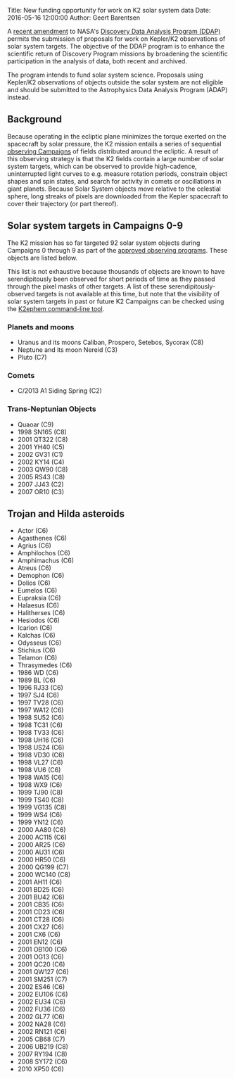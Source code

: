 Title: New funding opportunity for work on K2 solar system data
Date: 2016-05-16 12:00:00
Author: Geert Barentsen

A [recent amendment](http://science.nasa.gov/researchers/sara/grant-solicitations/roses-2016/2016/3/11/amendment-1ddap-now-includes-keplerk2-solar-system-observations/)
to NASA's [Discovery Data Analysis Program (DDAP)](https://nspires.nasaprs.com/external/solicitations/summary.do?method=init&solId=%7BE2458B76-679E-DD13-4075-005651FF0CEE%7D&path=open)
permits the submission of proposals for work on Kepler/K2 observations
of solar system targets.
The objective of the DDAP program is to enhance the scientific return
of Discovery Program missions by broadening the scientific participation
in the analysis of data, both recent and archived.

The program intends to fund solar system science.
Proposals using Kepler/K2 observations of objects outside the solar system are not eligible and should be submitted to the Astrophysics Data Analysis Program (ADAP) instead.

## Background

Because operating in the ecliptic plane minimizes the torque exerted on the spacecraft by solar pressure, the K2 mission entails a series of sequential [observing Campaigns](k2-fields.html) of fields distributed around the ecliptic.
A result of this observing strategy is that the K2 fields
contain a large number of solar system targets,
which can be observed to provide high-cadence, uninterrupted light curves
to e.g. measure rotation periods, constrain object shapes and spin states,
and search for activity in comets or oscillations in giant planets.
Because Solar System objects move relative to the celestial sphere,
long streaks of pixels are downloaded from the Kepler spacecraft to cover
their trajectory (or part thereof).


## Solar system targets in Campaigns 0-9

The K2 mission has so far targeted 92 solar system objects during
Campaigns 0 through 9 as part of the
[approved observing programs](k2-approved-programs.html).
These objects are listed below.

This list is not exhaustive because thousands of objects are known
to have serendipitously been observed for short periods of time
as they passed through the pixel masks of other targets.
A list of these serendipitously-observed targets is not available at this time,
but note that the visibility of solar system targets in past or future K2 Campaigns
can be checked using the [K2ephem command-line tool](https://github.com/KeplerGO/K2ephem).

### Planets and moons

* Uranus and its moons Caliban, Prospero, Setebos, Sycorax (C8)
* Neptune and its moon Nereid (C3)
* Pluto (C7)

### Comets

* C/2013 A1 Siding Spring (C2)

### Trans-Neptunian Objects

* Quaoar     (C9)
* 1998 SN165 (C8)
* 2001 QT322 (C8)
* 2001 YH40  (C5)
* 2002 GV31  (C1)
* 2002 KY14  (C4)
* 2003 QW90  (C8)
* 2005 RS43  (C8)
* 2007 JJ43  (C2)
* 2007 OR10  (C3)

## Trojan and Hilda asteroids

* Actor        (C6) 
* Agasthenes   (C6)
* Agrius       (C6)
* Amphilochos  (C6)
* Amphimachus  (C6)
* Atreus       (C6)
* Demophon     (C6)
* Dolios       (C6)
* Eumelos      (C6)
* Eupraksia    (C6)
* Halaesus     (C6)
* Halitherses  (C6)
* Hesiodos     (C6)
* Icarion      (C6)
* Kalchas      (C6)
* Odysseus     (C6)
* Stichius     (C6)
* Telamon      (C6)
* Thrasymedes  (C6)
* 1986 WD      (C6)
* 1989 BL      (C6)
* 1996 RJ33    (C6)
* 1997 SJ4     (C6)
* 1997 TV28    (C6)
* 1997 WA12    (C6)
* 1998 SU52    (C6)
* 1998 TC31    (C6)
* 1998 TV33    (C6)
* 1998 UH16    (C6)
* 1998 US24    (C6)
* 1998 VD30    (C6)
* 1998 VL27    (C6)
* 1998 VU6     (C6)
* 1998 WA15    (C6)
* 1998 WX9     (C6)
* 1999 TJ90    (C8)
* 1999 TS40    (C8)
* 1999 VG135   (C8)
* 1999 WS4     (C6)
* 1999 YN12    (C6)
* 2000 AA80    (C6)
* 2000 AC115   (C6)
* 2000 AR25    (C6)
* 2000 AU31    (C6)
* 2000 HR50    (C6)
* 2000 QG199   (C7)
* 2000 WC140   (C8)
* 2001 AH11    (C6)
* 2001 BD25    (C6)
* 2001 BU42    (C6)
* 2001 CB35    (C6)
* 2001 CD23    (C6)
* 2001 CT28    (C6)
* 2001 CX27    (C6)
* 2001 CX6     (C6)
* 2001 EN12    (C6)
* 2001 OB100   (C6)
* 2001 OG13    (C6)
* 2001 QC20    (C6)
* 2001 QW127   (C6)
* 2001 SM251   (C7)
* 2002 ES46    (C6)
* 2002 EU106   (C6)
* 2002 EU34    (C6)
* 2002 FU36    (C6)
* 2002 GL77    (C6)
* 2002 NA28    (C6)
* 2002 RN121   (C6)
* 2005 CB68    (C7)
* 2006 UB219   (C8)
* 2007 RY194   (C8)
* 2008 SY172   (C6)
* 2010 XP50    (C6)
